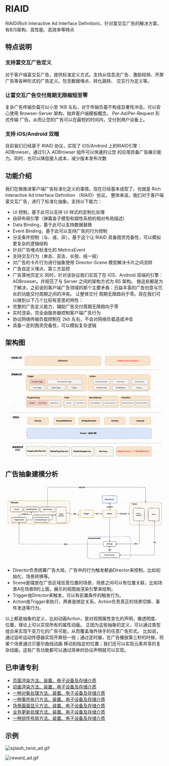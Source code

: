 # RIAID

RIAID(Rich Interactive Ad Interface
Definition)，针对富交互广告的解决方案，有B/S架构、高性能、高效率等特点

## 特点说明

### 支持富交互广告定义

对于客户端富交互广告，提供标准定义方式。支持从信息流广告、激励视频、开屏广告等各种形式的广告定义。包含数据埋点、转化跳转、
交互行为定义等。

### 让富交互广告交付周期无限缩短至零

复杂广告传输负载可以小至 1KB 左右，对于传输负载不构成显著性冲击。可以安心使用 Browser-Server 架构，抛弃客户端模板概念。
Per-Ad/Per-Request 形式传输 广告。从而让您的广告可以在最短的时间内，交付到用户设备上。

### 支持 iOS/Android 双端

目前我们已经基于 RIAID 协议，实现了 iOS/Android 上的RIAID引擎：ADBrowser。通过引入 ADBrowser 组件可以快速的让您
的应用具备广告展示能力。同时，也可以降低接入成本，减少版本发布次数

## 功能介绍

我们在做推进客户端广告标准化定义的事情，现在已经基本成型了，也就是 Rich
Interactive Ad Interface Definition （RIAID）协议。
整体来说，我们对于客户端富交互广告，进行了标准化抽象。支持以下能力：

- UI 控制，基于此可以支持 UI 样式的定制化处理
- 自研布局引擎（弹簧盒子模型和钢性系统的相对布局描述）
- Data Binding，基于此可以支持数据替换
- Event Binding，基于此可以支持广告的行为控制
- 分支条件控制（与、或、非），基于这个让 RIAID 具备图灵完备性，可以模拟更复杂的逻辑结构
- 针对广告埋点标准化的 MetricsEvent
- 支持交互行为（单击、双击、长按、摇一摇）
- 对广告的卡片行为进行抽象使用 Director-Scene 模型解决卡片之间流转
- 广告自定义埋点、第三方监控
- 广告落地页定义
同时，针对该协议我们实现了在 iOS、Android 双端的引擎：ADBrowser。并规范了与 Server 之间的架构方式为 BS 架构。
做这些都是为了解决，之前说的客户端广告领域的那个主要矛盾：日益丰富的广告创意与冗长的功能交付周期之间的冲突。 让整体交付
周期无限趋向于零。现在我们可以做到以下几个比较有意思的特性：
- 完整的广告定义能力，辅助广告交付周期无限趋向于零
- 实时渲染，完全由服务器控制客户端广告行为
- 协议网络传输负载控制在 2kb 左右，不会对网络负载造成冲击
- 具备一定的图灵完备性，可以模拟复杂逻辑


## 架构图

![img.png](image/pic.png)

## 广告抽象建模分析

![img_1.png](image/pic2.png)

- Director负责统筹广告大局，广告中的行为触发都由Director来控制，比如初始化、场景转换等。
- Scene是摆放在广告区域任意位置的场景，场景之间可以有位置关联，比如场景A在场景B的上面，展示的视图由渲染引擎来绘制。
- Trigger由Director来触发，可以有前置条件的触发行为。
- Action由Trigger来执行，两者是绑定关系，Action负责真正的场景切换、事件发送等行为。

以上都是抽象的定义，比如动画Action，是对视图属性变化的声明，像透明度、位置，理论上可以实现所有的属性动画。
正因为这些抽象的定义，可以通过类型组合来实现千变万化的广告可能，从而覆盖海外快手的任意广告形式。
比如说，通过监听运动传感器实现开屏扭一扭；通过定时器，在广告播放第三秒的时候，将某个场景通过贝塞尔曲线动画
移动到指定的位置；我们还可以实现元素共享的复杂动画，这些广告功能都可以通过简单的协议声明就可以实现。

## 已申请专利
- [页面渲染方法、装置、电子设备及存储介质](https://www.incopat.com/detail/init2?formerQuery=iUgqGEWjUQV9WtbjX9smZzlbGWMUeMb7dkC5wfiuCUw%3D&local=zh)
- [动画渲染方法、装置、电子设备及存储介质](https://www.incopat.com/detail/init2?formerQuery=ewz0Mc6WRbJ9ci%2FZjI7QfDlbGWMUeMb7dkC5wfiuCUw%3D&local=zh)
- [一种对象处理方法、装置、电子设备及存储介质](https://www.incopat.com/detail/init2?formerQuery=zEbJ6%2F3NA89uC8gDZsscDTlbGWMUeMb7dkC5wfiuCUw%3D&local=zh)
- [一种事件执行方法、装置、电子设备及存储介质](https://www.incopat.com/detail/init2?formerQuery=%2FIAu5dQxITFfKjh1CDLrajlbGWMUeMb7dkC5wfiuCUw%3D&local=zh)
- [场景画面显示方法、装置、电子设备及存储介质](https://www.incopat.com/detail/init2?formerQuery=KN3gEwYlqk2RdtyOoa8NlDlbGWMUeMb7dkC5wfiuCUw%3D&local=zh)
- [业务更新处理方法、装置、电子设备及存储介质](https://www.incopat.com/detail/init2?formerQuery=sfLJKyv4Dl66SGyLM41U8zlbGWMUeMb7dkC5wfiuCUw%3D&local=zh)
- [一种组件布局方法、装置、电子设备及存储介质](https://www.incopat.com/detail/init2?formerQuery=JdoRGU3KRtGTevnZ88LMQTlbGWMUeMb7dkC5wfiuCUw%3D&local=zh)

## 示例

![splash_twist_ad.gif](image/splash_twist_ad.gif)


![reward_ad.gif](image/reward_ad.gif)

